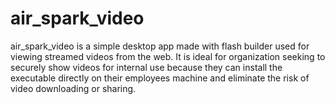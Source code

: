 air_spark_video
===============

air_spark_video is a simple desktop app made with flash builder used for viewing streamed videos from the web. It is ideal for organization seeking to securely show videos for internal use because they can install the executable directly on their employees machine and eliminate the risk of video downloading or sharing.
